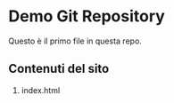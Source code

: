 # Demo Git Repository

Questo è il primo file in questa repo.

## Contenuti del sito

1. index.html
